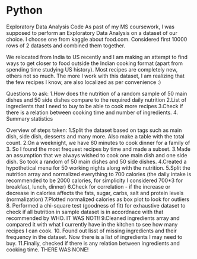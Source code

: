 # Python
Exploratory Data Analysis Code
As past of my MS coursework, I was supposed to perform an Exploratory Data Analysis on a dataset of our choice. I choose one from kaggle about food.com.
Considered first 10000 rows of 2 datasets and combined them together.

We relocated from India to US recently and I am making an attempt to find ways to get closer to food outside the Indian cooking format (apart from spending time studying US history). Most recipes are completely new, others not so much. The more I work with this dataset, I am realizing that the few recipes I know, are also localized as per convenience :)

Questions to ask:
1.How does the nutrition of a random sample of 50 main dishes and 50 side dishes compare to the required daily nutrition
2.List of ingredients that I need to buy to be able to cook more recipes
3.Check if there is a relation between cooking time and number of ingredients.
4. Summary statistics

Overview of steps taken:
1.Split the dataset based on tags such as main dish, side dish, desserts and many more. Also make a table with the total count.
2.On a weeknight, we have 60 minutes to cook dinner for a family of 3. So I found the most frequest recipes by time and made a subset.
3.Made an assumption that we always wished to cook one main dish and one side dish. So took a random of 50 main dishes and 50 side dishes.
4.Created a hypothetical menu for 50 working nights along with the nutrition.
5.Split the nutrition array and normalized everything to 700 calories (the daily intake is recommended to be 2000 calories, for simplicity I considered 700*3 for breakfast, lunch, dinner)
6.Check for correlation - if the increase or decrease in calories affects the fats, sugar, carbs, salt and protein levels (normalization)
7.Plotted normalized calories as box plot to look for outliers
8. Performed a chi-square test (goodness of fit) for exhaustive dataset to check if all butrition in sample dataset is in accordnace with that recommended by WHO. IT WAS NOT!!
9.Cleaned ingredients array and compared it with what I currently have in the kitchen to see how many recipes I can cook.
10. Found out lisst of missing ingredients and their frequency in the dataset. Now there is a list of ingredients I may need to buy.
11.Finally, checked if there is any relation between ingredients and cooking time. THERE WAS NONE!

